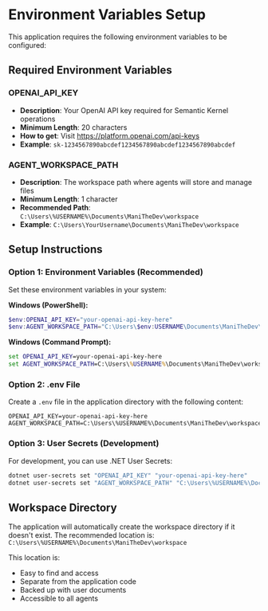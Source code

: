 # Environment Variables Setup

This application requires the following environment variables to be configured:

## Required Environment Variables

### OPENAI_API_KEY
- **Description**: Your OpenAI API key required for Semantic Kernel operations
- **Minimum Length**: 20 characters
- **How to get**: Visit https://platform.openai.com/api-keys
- **Example**: `sk-1234567890abcdef1234567890abcdef1234567890abcdef`

### AGENT_WORKSPACE_PATH
- **Description**: The workspace path where agents will store and manage files
- **Minimum Length**: 1 character
- **Recommended Path**: `C:\Users\%USERNAME%\Documents\ManiTheDev\workspace`
- **Example**: `C:\Users\YourUsername\Documents\ManiTheDev\workspace`

## Setup Instructions

### Option 1: Environment Variables (Recommended)
Set these environment variables in your system:

**Windows (PowerShell):**
```powershell
$env:OPENAI_API_KEY="your-openai-api-key-here"
$env:AGENT_WORKSPACE_PATH="C:\Users\$env:USERNAME\Documents\ManiTheDev\workspace"
```

**Windows (Command Prompt):**
```cmd
set OPENAI_API_KEY=your-openai-api-key-here
set AGENT_WORKSPACE_PATH=C:\Users\%USERNAME%\Documents\ManiTheDev\workspace
```

### Option 2: .env File
Create a `.env` file in the application directory with the following content:
```
OPENAI_API_KEY=your-openai-api-key-here
AGENT_WORKSPACE_PATH=C:\Users\%USERNAME%\Documents\ManiTheDev\workspace
```

### Option 3: User Secrets (Development)
For development, you can use .NET User Secrets:
```bash
dotnet user-secrets set "OPENAI_API_KEY" "your-openai-api-key-here"
dotnet user-secrets set "AGENT_WORKSPACE_PATH" "C:\Users\%USERNAME%\Documents\ManiTheDev\workspace"
```

## Workspace Directory

The application will automatically create the workspace directory if it doesn't exist. The recommended location is:
`C:\Users\%USERNAME%\Documents\ManiTheDev\workspace`

This location is:
- Easy to find and access
- Separate from the application code
- Backed up with user documents
- Accessible to all agents 